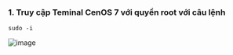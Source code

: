 ### 1. Truy cập Teminal CenOS 7 với quyền root với câu lệnh
```
sudo -i
```
![image](https://user-images.githubusercontent.com/111716161/188358270-ca6f7bc9-2a10-4148-916b-8bbfc22feac3.png)

